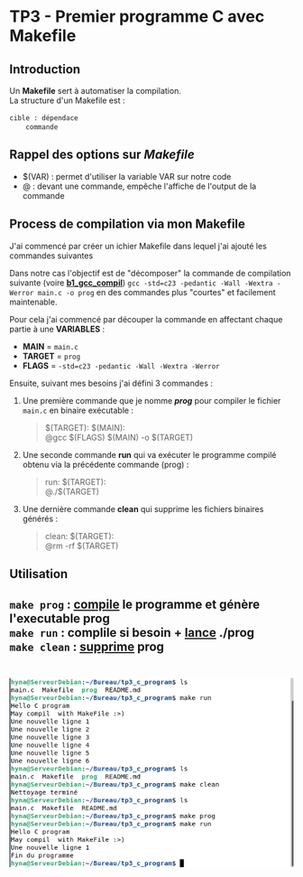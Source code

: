 # TP3 - Premier programme C avec Makefile

## Introduction
Un **Makefile** sert à automatiser la compilation. <br/>
La structure d'un Makefile est : <br/>
```
cible : dépendace
    commande
```

## Rappel des options sur *Makefile*
+ $(VAR) : permet d'utiliser la variable VAR sur notre code
+ @ : devant une commande, empêche l'affiche de l'output de la commande


## Process de compilation via mon Makefile
J'ai commencé par créer un ichier Makefile dans lequel j'ai ajouté les commandes suivantes

Dans notre cas l'objectif est de "décomposer" la commande de compilation suivante (voire **[b1_gcc_compil](https://github.com/hyna42/tp3_first_c_program/tree/b1_gcc_compil#)**)
`gcc -std=c23 -pedantic -Wall -Wextra -Werror main.c -o prog` en des commandes plus "courtes" et facilement maintenable.

Pour cela j'ai commencé par découper la commande en affectant chaque partie à une **VARIABLES** :
+ **MAIN** = `main.c`
+ **TARGET** = `prog` 
+ **FLAGS** = `-std=c23 -pedantic -Wall -Wextra -Werror`

Ensuite, suivant mes besoins j'ai défini 3 commandes :

1. Une première commande que je nomme ***prog*** pour compiler le fichier `main.c` en binaire exécutable : 
    > \$(TARGET): \$(MAIN):  <br/>@gcc \$(FLAGS) \$(MAIN) -o $(TARGET)

2. Une seconde commande **run** qui va exécuter le programme compilé obtenu via la précédente commande (prog) :
    > run: \$(TARGET):  <br/> @./$(TARGET) 

3. Une dernière commande **clean** qui supprime les fichiers binaires générés :
    > clean: \$(TARGET):  <br/> @rm -rf $(TARGET) 

## Utilisation
`make prog` : <u>compile</u> le programme et génère l'executable **prog**<br>
`make run` : complile si besoin + <u>lance</u> **./prog**<br>
`make clean` : <u>supprime</u> prog <br><br>
---
![alt text](image.png)